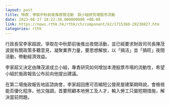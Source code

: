 ```yaml
---
layout: post
title: 特首：爭取中秋前後推夜間活動　設小組研究增股市流動
date: 2023-08-27 18:22:38.000000000 +08:00
link: https://news.rthk.hk/rthk/ch/component/k2/1715360-20230827.htm
categories: rthk
---
```


行政長官李家超說，爭取在中秋節前後推出夜間活動，並已經要求財政司司長陳茂波就有關政策多聽意見，凝聚業界力量，要思想解放，以「搞活」並「搞旺」夜間活動，帶動經濟效益。

李家超又決定由陳茂波成立小組，專責研究如何增加本港股票巿場的流動性，希望小組於施政報告公布前向他提出建議。

在第二場施政報告地區諮詢會，李家超回應可否縮短公營房屋建築期時說，會檢視能否優化程序。他又強調，首要照顧本地勞工及人才，輸入勞工只屬短期措施，解決當前問題。
